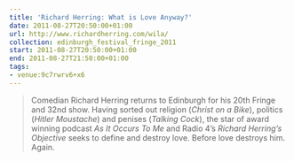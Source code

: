 ```yaml
---
title: 'Richard Herring: What is Love Anyway?'
date: 2011-08-27T20:50:00+01:00
url: http://www.richardherring.com/wila/
collection: edinburgh_festival_fringe_2011
start: 2011-08-27T20:50:00+01:00
end: 2011-08-27T21:50:00+01:00
tags:
- venue:9c7rwrv6+x6
---
```

> Comedian Richard Herring returns to Edinburgh for his 20th Fringe and 32nd show. Having sorted out religion (<cite>Christ on a Bike</cite>), politics (<cite>Hitler Moustache</cite>) and penises (<cite>Talking Cock</cite>), the star of award winning podcast <cite>As It Occurs To Me</cite> and Radio 4’s <cite>Richard Herring’s Objective</cite> seeks to define and destroy love. Before love destroys him. Again.
